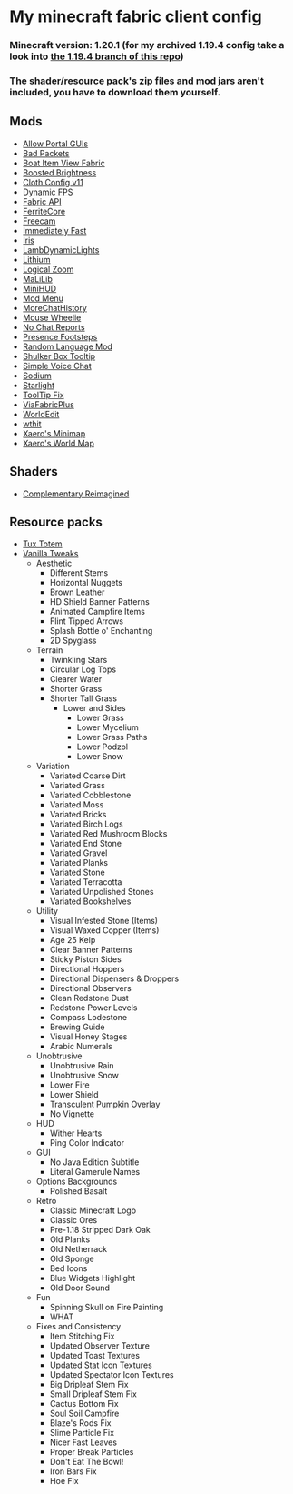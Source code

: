 # My minecraft fabric client config
### Minecraft version: 1.20.1 (for my archived 1.19.4 config take a look into [the 1.19.4 branch of this repo](https://github.com/Blayung/my-minecraft-configs/tree/1.19.4))
### The shader/resource pack's zip files and mod jars aren't included, you have to download them yourself.
## Mods
- [Allow Portal GUIs](https://modrinth.com/mod/allow-portal-guis)
- [Bad Packets](https://modrinth.com/mod/badpackets)
- [Boat Item View Fabric](https://modrinth.com/mod/boat-item-view)
- [Boosted Brightness](https://modrinth.com/mod/boosted-brightness)
- [Cloth Config v11](https://modrinth.com/mod/cloth-config)
- [Dynamic FPS](https://modrinth.com/mod/dynamic-fps)
- [Fabric API](https://modrinth.com/mod/fabric-api)
- [FerriteCore](https://modrinth.com/mod/ferrite-core)
- [Freecam](https://modrinth.com/mod/freecam)
- [Immediately Fast](https://modrinth.com/mod/immediatelyfast)
- [Iris](https://irisshaders.dev)
- [LambDynamicLights](https://modrinth.com/mod/lambdynamiclights)
- [Lithium](https://modrinth.com/mod/lithium)
- [Logical Zoom](https://modrinth.com/mod/logical-zoom)
- [MaLiLib](https://github.com/maruohon/malilib)
- [MiniHUD](https://github.com/maruohon/minihud)
- [Mod Menu](https://modrinth.com/mod/modmenu)
- [MoreChatHistory](https://modrinth.com/mod/morechathistory)
- [Mouse Wheelie](https://modrinth.com/mod/mouse-wheelie)
- [No Chat Reports](https://modrinth.com/mod/no-chat-reports)
- [Presence Footsteps](https://modrinth.com/mod/presence-footsteps)
- [Random Language Mod](https://modrinth.com/mod/random-language-mod)
- [Shulker Box Tooltip](https://modrinth.com/mod/shulkerboxtooltip)
- [Simple Voice Chat](https://modrinth.com/plugin/simple-voice-chat)
- [Sodium](https://modrinth.com/mod/sodium)
- [Starlight](https://modrinth.com/mod/starlight)
- [ToolTip Fix](https://modrinth.com/mod/tooltipfix)
- [ViaFabricPlus](https://modrinth.com/mod/viafabricplus)
- [WorldEdit](https://enginehub.org/worldedit)
- [wthit](https://modrinth.com/mod/wthit)
- [Xaero's Minimap](https://modrinth.com/mod/xaeros-minimap)
- [Xaero's World Map](https://modrinth.com/mod/xaeros-world-map)
## Shaders
- [Complementary Reimagined](https://www.complementary.dev/reimagined)
## Resource packs
- [Tux Totem](https://modrinth.com/resourcepack/tux-totem)
- [Vanilla Tweaks](https://vanillatweaks.net)
  - Aesthetic
    - Different Stems
    - Horizontal Nuggets
    - Brown Leather
    - HD Shield Banner Patterns
    - Animated Campfire Items
    - Flint Tipped Arrows
    - Splash Bottle o' Enchanting
    - 2D Spyglass
  - Terrain
    - Twinkling Stars
    - Circular Log Tops
    - Clearer Water
    - Shorter Grass
    - Shorter Tall Grass
      - Lower and Sides
        - Lower Grass
        - Lower Mycelium
        - Lower Grass Paths
        - Lower Podzol
        - Lower Snow
  - Variation
    - Variated Coarse Dirt
    - Variated Grass
    - Variated Cobblestone
    - Variated Moss
    - Variated Bricks
    - Variated Birch Logs
    - Variated Red Mushroom Blocks
    - Variated End Stone
    - Variated Gravel
    - Variated Planks
    - Variated Stone
    - Variated Terracotta
    - Variated Unpolished Stones
    - Variated Bookshelves
  - Utility
    - Visual Infested Stone (Items)
    - Visual Waxed Copper (Items)
    - Age 25 Kelp
    - Clear Banner Patterns
    - Sticky Piston Sides
    - Directional Hoppers
    - Directional Dispensers & Droppers
    - Directional Observers
    - Clean Redstone Dust
    - Redstone Power Levels
    - Compass Lodestone
    - Brewing Guide
    - Visual Honey Stages
    - Arabic Numerals
  - Unobtrusive
    - Unobtrusive Rain
    - Unobtrusive Snow
    - Lower Fire
    - Lower Shield
    - Transculent Pumpkin Overlay
    - No Vignette
  - HUD
    - Wither Hearts
    - Ping Color Indicator
  - GUI
    - No Java Edition Subtitle
    - Literal Gamerule Names
  - Options Backgrounds
    - Polished Basalt
  - Retro
    - Classic Minecraft Logo
    - Classic Ores
    - Pre-1.18 Stripped Dark Oak
    - Old Planks
    - Old Netherrack
    - Old Sponge
    - Bed Icons
    - Blue Widgets Highlight
    - Old Door Sound
  - Fun
    - Spinning Skull on Fire Painting
    - WHAT
  - Fixes and Consistency
    - Item Stitching Fix
    - Updated Observer Texture
    - Updated Toast Textures
    - Updated Stat Icon Textures
    - Updated Spectator Icon Textures
    - Big Dripleaf Stem Fix
    - Small Dripleaf Stem Fix
    - Cactus Bottom Fix
    - Soul Soil Campfire
    - Blaze's Rods Fix
    - Slime Particle Fix
    - Nicer Fast Leaves
    - Proper Break Particles
    - Don't Eat The Bowl!
    - Iron Bars Fix
    - Hoe Fix
